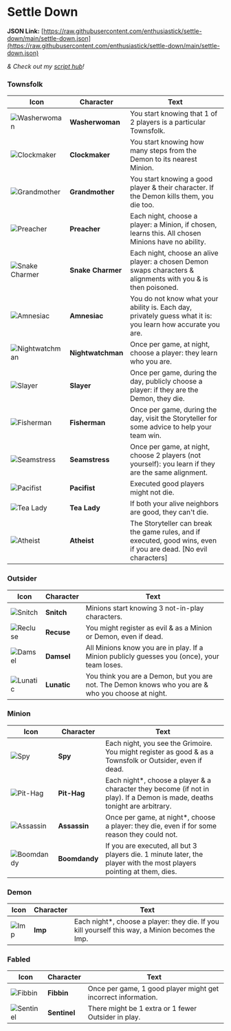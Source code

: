# Settle Down

**JSON Link:** [https://raw.githubusercontent.com/enthusiastick/settle-down/main/settle-down.json](https://raw.githubusercontent.com/enthusiastick/settle-down/main/settle-down.json)

*& Check out my [script hub](https://botc.eben.games/ "Blood on the Clocktower scripts by eben")!*

### Townsfolk

Icon | Character | Text
--- | --- | ---
![Washerwoman](https://wiki.bloodontheclocktower.com/images/8/85/Icon_washerwoman.png) | **Washerwoman** | You start knowing that 1 of 2 players is a particular Townsfolk.
![Clockmaker](https://wiki.bloodontheclocktower.com/images/3/3d/Icon_clockmaker.png) | **Clockmaker** | You start knowing how many steps from the Demon to its nearest Minion.
![Grandmother](https://wiki.bloodontheclocktower.com/images/2/26/Icon_grandmother.png) | **Grandmother** | You start knowing a good player & their character. If the Demon kills them, you die too.
![Preacher](https://wiki.bloodontheclocktower.com/images/8/82/Icon_preacher.png) | **Preacher** | Each night, choose a player: a Minion, if chosen, learns this. All chosen Minions have no ability.
![Snake Charmer](https://wiki.bloodontheclocktower.com/images/0/08/Icon_snakecharmer.png) | **Snake Charmer** | Each night, choose an alive player: a chosen Demon swaps characters & alignments with you & is then poisoned.
![Amnesiac](https://wiki.bloodontheclocktower.com/images/2/26/Icon_amnesiac.png) | **Amnesiac** | You do not know what your ability is. Each day, privately guess what it is: you learn how accurate you are.
![Nightwatchman](https://wiki.bloodontheclocktower.com/images/f/f0/Icon_nightwatchman.png) | **Nightwatchman** | Once per game, at night, choose a player: they learn who you are.
![Slayer](https://wiki.bloodontheclocktower.com/images/d/d3/Icon_slayer.png) | **Slayer** | Once per game, during the day, publicly choose a player: if they are the Demon, they die.
![Fisherman](https://wiki.bloodontheclocktower.com/images/1/19/Icon_fisherman.png) | **Fisherman** | Once per game, during the day, visit the Storyteller for some advice to help your team win.
![Seamstress](https://wiki.bloodontheclocktower.com/images/5/53/Icon_seamstress.png) | **Seamstress** | Once per game, at night, choose 2 players (not yourself): you learn if they are the same alignment.
![Pacifist](https://wiki.bloodontheclocktower.com/images/5/5d/Icon_pacifist.png) | **Pacifist** | Executed good players might not die.
![Tea Lady](https://wiki.bloodontheclocktower.com/images/1/16/Icon_tealady.png) | **Tea Lady** | If both your alive neighbors are good, they can't die.
![Atheist](https://wiki.bloodontheclocktower.com/images/4/43/Icon_atheist.png) | **Atheist** | The Storyteller can break the game rules, and if executed, good wins, even if you are dead. [No evil characters]

### Outsider

Icon | Character | Text
--- | --- | ---
![Snitch](https://wiki.bloodontheclocktower.com/images/c/c1/Icon_snitch.png) | **Snitch** | Minions start knowing 3 not-in-play characters.
![Recluse](https://wiki.bloodontheclocktower.com/images/6/60/Icon_recluse.png) | **Recuse** | You might register as evil & as a Minion or Demon, even if dead.
![Damsel](https://wiki.bloodontheclocktower.com/images/d/dc/Icon_damsel.png) | **Damsel** | All Minions know you are in play. If a Minion publicly guesses you (once), your team loses.
![Lunatic](https://wiki.bloodontheclocktower.com/images/6/64/Icon_lunatic.png) | **Lunatic** | You think you are a Demon, but you are not. The Demon knows who you are & who you choose at night.

### Minion

Icon | Character | Text
--- | --- | ---
![Spy](https://wiki.bloodontheclocktower.com/images/5/54/Icon_spy.png) | **Spy** | Each night, you see the Grimoire. You might register as good & as a Townsfolk or Outsider, even if dead.
![Pit-Hag](https://wiki.bloodontheclocktower.com/images/6/6b/Icon_pithag.png) | **Pit-Hag** | Each night*, choose a player & a character they become (if not in play). If a Demon is made, deaths tonight are arbitrary.
![Assassin](https://wiki.bloodontheclocktower.com/images/4/49/Icon_assassin.png) | **Assassin** | Once per game, at night*, choose a player: they die, even if for some reason they could not.
![Boomdandy](https://wiki.bloodontheclocktower.com/images/2/20/Icon_boomdandy.png) | **Boomdandy** | If you are executed, all but 3 players die. 1 minute later, the player with the most players pointing at them, dies.

### Demon

Icon | Character | Text
--- | --- | ---
![Imp](https://wiki.bloodontheclocktower.com/images/5/5c/Icon_imp.png) | **Imp** | Each night*, choose a player: they die. If you kill yourself this way, a Minion becomes the Imp.

### Fabled

Icon | Character | Text
--- | --- | ---
![Fibbin](https://wiki.bloodontheclocktower.com/images/2/2e/Icon_fibbin.png) | **Fibbin** | Once per game, 1 good player might get incorrect information.
![Sentinel](https://wiki.bloodontheclocktower.com/images/d/d4/Icon_sentinel.png) | **Sentinel** | There might be 1 extra or 1 fewer Outsider in play.
